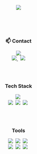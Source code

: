 <div align="center">
  <img src="https://capsule-render.vercel.app/api?type=cylinder&color=0064ff&height=150&section=header&text=Jiwon's%20Github&fontSize=50&fontColor=ffffff&animation=blinking" />
</div>
<br><br><br><br>
<!-- [![Typing SVG](https://readme-typing-svg.demolab.com/?lines=Welcome+to+Jiwon's+Github;Follow+Me+(seojiwonn))](https://git.io/typing-svg) -->

<h3 align="center">📫 Contact</h3>
<div align="center">
  <!--<a href="https://velog.io/@oka1313">
    <img src="https://img.shields.io/badge/Velog-1EBC8F?style=for-the-badge&logo=velog&logoColor=white" />&nbsp
  </a>-->
  <a href="https://www.instagram.com/seoiiwon">
    <img
      src="https://img.shields.io/badge/@seoiiwon-D300C5?style=for-the-badge&logo=instagram&logoColor=white"/>
  </a>
  <br>
  <a href="mailto:wldnjstj99@naver.com">
    <img
      src="https://img.shields.io/badge/wldnjstj99@naver.com-2DB400?style=for-the-badge&logo=naver&logoColor=white"/>
  </a>&nbsp
  <a href="mailto:wldnjstj99@gmail.com">
    <img
      src="https://img.shields.io/badge/wldnjstj99@gmail.com-D14836?style=for-the-badge&logo=gmail&logoColor=white"/>
  </a>
  <br>
</div>

<br><br>

<h3 align="center">Tech Stack</h3>

<div align="center">
  <img src="https://img.shields.io/badge/python-3670A0?style=for-the-badge&logo=python&logoColor=ffdd54" />&nbsp 
</div>

<div align="center">
  <img src="https://img.shields.io/badge/javascript-F7DF1E.svg?style=for-the-badge&logo=javascript&logoColor=20232a" />&nbsp
  <img src="https://img.shields.io/badge/html5-E34F26.svg?style=for-the-badge&logo=html5&logoColor=white" />&nbsp
  <img src="https://img.shields.io/badge/css3-1572B6.svg?style=for-the-badge&logo=css3&logoColor=white" />&nbsp
</div>

<br><br>

<h3 align="center">Tools</h3>
<div align="center">
<!--   <img src="https://img.shields.io/badge/git-F05033.svg?style=for-the-badge&logo=git&logoColor=white" />&nbsp -->
  <img src="https://img.shields.io/badge/github-181717.svg?style=for-the-badge&logo=github&logoColor=white" />&nbsp
  <img src="https://img.shields.io/badge/Notion-F3F3F3.svg?style=for-the-badge&logo=notion&logoColor=black" />&nbsp
  <img src="https://img.shields.io/badge/figma-F24E1E.svg?style=for-the-badge&logo=figma&logoColor=white" />&nbsp
</div>

<div align="center">
  <img src="https://img.shields.io/badge/VSCode-2C2C32.svg?style=for-the-badge&logo=visual-studio-code&logoColor=22ABF3" />&nbsp
  <img src="https://img.shields.io/badge/jupyter-2C2C32.svg?style=for-the-badge&logo=jupyter&logoColor=F37726" />&nbsp
  <img src="https://img.shields.io/badge/Colab-2C2C32.svg?style=for-the-badge&logo=googlecolab&logoColor=F9AB00" />&nbsp
</div>

<!--
**seojiwonn/seojiwonn** is a ✨ _special_ ✨ repository because its `README.md` (this file) appears on your GitHub profile.

Here are some ideas to get you started:

- 🔭 I’m currently working on ...
- 🌱 I’m currently learning ...
- 👯 I’m looking to collaborate on ...
- 🤔 I’m looking for help with ...
- 💬 Ask me about ...
- 📫 How to reach me: ...
- 😄 Pronouns: ...
- ⚡ Fun fact: ...
-->
